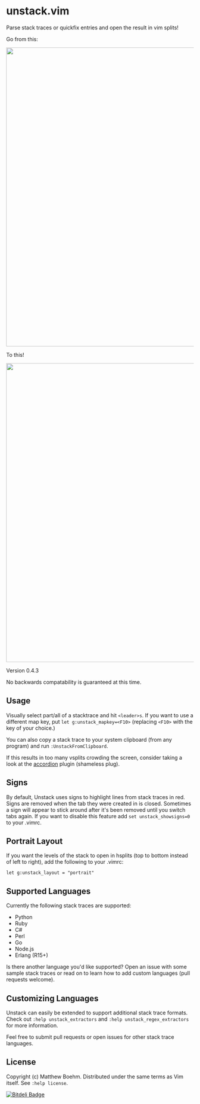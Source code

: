 unstack.vim
=============

Parse stack traces or quickfix entries and open the result in vim splits!

Go from this:

<img src="http://i.imgur.com/DgXSAkq.png" width="800"/>

To this!

<img src="http://i.imgur.com/Q31wohX.png" width="800"/>

Version 0.4.3

No backwards compatability is guaranteed at this time.

Usage
-----
Visually select part/all of a stacktrace and hit `<leader>s`. If you want to use a different map key, put `let g:unstack_mapkey=<F10>` (replacing `<F10>` with the key of your choice.)

You can also copy a stack trace to your system clipboard (from any program) and run `:UnstackFromClipboard`.

If this results in too many vsplits crowding the screen, consider taking a look at the [accordion](https://github.com/mattboehm/vim-accordion) plugin (shameless plug).

Signs
-----
By default, Unstack uses signs to highlight lines from stack traces in red. Signs are removed when the tab they were created in is closed. Sometimes a sign will appear to stick around after it's been removed until you switch tabs again. If you want to disable this feature add `set unstack_showsigns=0` to your .vimrc.

Portrait Layout
---------------
If you want the levels of the stack to open in hsplits (top to bottom instead of left to right), add the following to your .vimrc:

    let g:unstack_layout = "portrait"

Supported Languages
-------------------
Currently the following stack traces are supported:

* Python
* Ruby
* C#
* Perl
* Go
* Node.js
* Erlang (R15+)

Is there another language you'd like supported? Open an issue with some sample stack traces or read on to learn how to add custom languages (pull requests welcome).

Customizing Languages
---------------------
Unstack can easily be extended to support additional stack trace formats. Check out `:help unstack_extractors` and `:help unstack_regex_extractors` for more information.

Feel free to submit pull requests or open issues for other stack trace languages.

License
-------
Copyright (c) Matthew Boehm.  Distributed under the same terms as Vim itself.
See `:help license`.


[![Bitdeli Badge](https://d2weczhvl823v0.cloudfront.net/mattboehm/vim-unstack/trend.png)](https://bitdeli.com/free "Bitdeli Badge")

